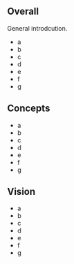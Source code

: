 ## Overall
General introdcution.

- a
- b
- c
- d
- e
- f
- g

## Concepts
- a
- b
- c
- d
- e
- f
- g

## Vision
- a
- b
- c
- d
- e
- f
- g